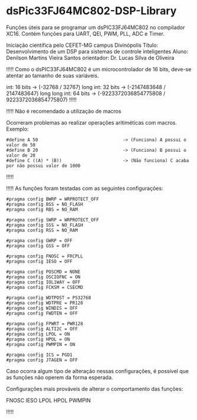 # dsPic33FJ64MC802-DSP-Library
Funções úteis para se programar um dsPIC33FJ64MC802 no compilador XC16.
Contém funções para UART, QEI, PWM, PLL, ADC e Timer.

Iniciação científica pelo CEFET-MG campus Divinópolis
Título: Desenvolvimento de um DSP para sistemas de controle inteligentes
Aluno: Denilson Martins Vieira Santos
orientador: Dr. Lucas Silva de Oliveira

!!!!!
Como o dsPIC33FJ64MC802 é um microcontrolador de 16 bits, deve-se atentar ao tamanho de suas variáveis.

int: 16 bits -> (-32768 / 32767)
long int: 32 bits -> (-2147483648 / 2147483647)
long long int: 64 bits -> (-9223372036854775808 / 9223372036854775807)
!!!!!


!!!!! 
Não é recomendado a utilização de macros

Ocorreram problemas ao realizar operações aritiméticas com macros. Exemplo:

    #define A 50                                -> (Funciona) A possui o valor de 50
    #define B 20                                -> (Funciona) B possui o valor de 20
    #define C ((A) * (B))                       -> (Não funciona) C acaba por não possui valor de 1000
!!!!!


!!!!!
As funções foram testadas com as seguintes configurações:

    #pragma config BWRP = WRPROTECT_OFF
    #pragma config BSS = NO_FLASH
    #pragma config RBS = NO_RAM

    #pragma config SWRP = WRPROTECT_OFF
    #pragma config SSS = NO_FLASH
    #pragma config RSS = NO_RAM

    #pragma config GWRP = OFF
    #pragma config GSS = OFF

    #pragma config FNOSC = FRCPLL
    #pragma config IESO = OFF 

    #pragma config POSCMD = NONE
    #pragma config OSCIOFNC = ON
    #pragma config IOL1WAY = OFF
    #pragma config FCKSM = CSECMD

    #pragma config WDTPOST = PS32768
    #pragma config WDTPRE = PR128
    #pragma config WINDIS = OFF
    #pragma config FWDTEN = OFF

    #pragma config FPWRT = PWR128
    #pragma config ALTI2C = OFF
    #pragma config LPOL = ON
    #pragma config HPOL = ON
    #pragma config PWMPIN = ON

    #pragma config ICS = PGD1
    #pragma config JTAGEN = OFF


Caso ocorra algum tipo de alteração nessas configurações, é possível que as funções não operem da forma esperada.

Configurações mais prováveis de alterar o comportamento das funções:

FNOSC
IESO
LPOL
HPOL
PWMPIN

!!!!!
